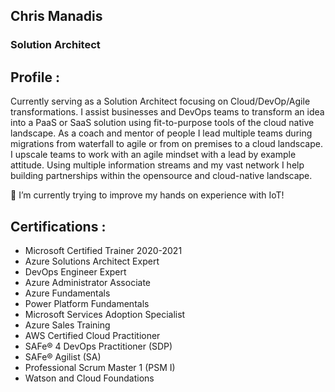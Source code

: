## Chris Manadis
### Solution Architect

## Profile :
Currently serving as a Solution Architect focusing on Cloud/DevOp/Agile transformations. I assist businesses and DevOps teams to transform an idea into a PaaS or SaaS solution using fit-to-purpose tools of the cloud native landscape. As a coach and mentor of people I lead multiple teams during migrations from waterfall to agile or from on premises to a cloud landscape. I upscale teams to work with an agile mindset with a lead by example attitude. Using multiple information streams and my vast network I help building partnerships within the opensource and cloud-native landscape.

🌱 I’m currently trying to improve my hands on experience with IoT! 

## Certifications :
- Microsoft Certified Trainer 2020-2021
- Azure Solutions Architect Expert
- DevOps Engineer Expert
- Azure Administrator Associate
- Azure Fundamentals
- Power Platform Fundamentals
- Microsoft Services Adoption Specialist
- Azure Sales Training 
- AWS Certified Cloud Practitioner
- SAFe® 4 DevOps Practitioner (SDP)
- SAFe® Agilist (SA)
- Professional Scrum Master 1 (PSM I)
- Watson and Cloud Foundations


<!--
**phantomboy/phantomboy** is a ✨ _special_ ✨ repository because its `README.md` (this file) appears on your GitHub profile.

Here are some ideas to get you started:
	
- 🔭 I’m currently working on ...
- 🌱 I’m currently learning ...
- 👯 I’m looking to collaborate on ...
- 🤔 I’m looking for help with ...
- 💬 Ask me about ...
- 📫 How to reach me: ...
- 😄 Pronouns: ...
- ⚡ Fun fact: ...
-->
